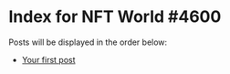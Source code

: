 # Index for NFT World #4600
Posts will be displayed in the order below:

- [Your first post](./001-first.md)

